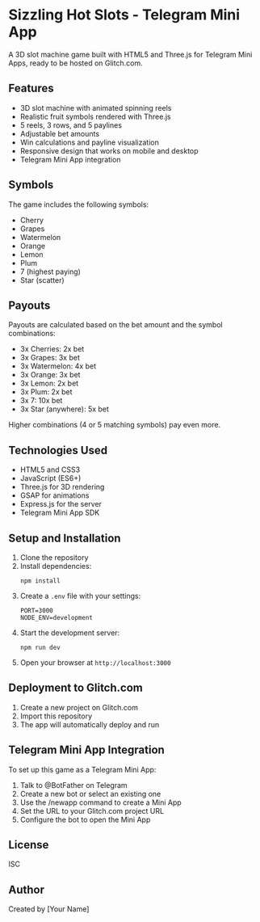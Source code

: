 # Sizzling Hot Slots - Telegram Mini App

A 3D slot machine game built with HTML5 and Three.js for Telegram Mini Apps, ready to be hosted on Glitch.com.

## Features

- 3D slot machine with animated spinning reels
- Realistic fruit symbols rendered with Three.js
- 5 reels, 3 rows, and 5 paylines
- Adjustable bet amounts
- Win calculations and payline visualization
- Responsive design that works on mobile and desktop
- Telegram Mini App integration

## Symbols

The game includes the following symbols:
- Cherry
- Grapes
- Watermelon
- Orange
- Lemon
- Plum
- 7 (highest paying)
- Star (scatter)

## Payouts

Payouts are calculated based on the bet amount and the symbol combinations:
- 3x Cherries: 2x bet
- 3x Grapes: 3x bet
- 3x Watermelon: 4x bet
- 3x Orange: 3x bet
- 3x Lemon: 2x bet
- 3x Plum: 2x bet
- 3x 7: 10x bet
- 3x Star (anywhere): 5x bet

Higher combinations (4 or 5 matching symbols) pay even more.

## Technologies Used

- HTML5 and CSS3
- JavaScript (ES6+)
- Three.js for 3D rendering
- GSAP for animations
- Express.js for the server
- Telegram Mini App SDK

## Setup and Installation

1. Clone the repository
2. Install dependencies:
   ```
   npm install
   ```
3. Create a `.env` file with your settings:
   ```
   PORT=3000
   NODE_ENV=development
   ```
4. Start the development server:
   ```
   npm run dev
   ```
5. Open your browser at `http://localhost:3000`

## Deployment to Glitch.com

1. Create a new project on Glitch.com
2. Import this repository
3. The app will automatically deploy and run

## Telegram Mini App Integration

To set up this game as a Telegram Mini App:

1. Talk to @BotFather on Telegram
2. Create a new bot or select an existing one
3. Use the /newapp command to create a Mini App
4. Set the URL to your Glitch.com project URL
5. Configure the bot to open the Mini App

## License

ISC

## Author

Created by [Your Name] 